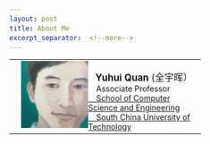 ```yaml
---
layout: post
title: About Me
excerpt_separator:  <!--more-->
---
```

<table>
<tbody>
<th>
<td style="vertical-align:middle;"><img src="https://github.com/Dofboom/Dofboom.github.io/raw/master/images/2.jpg" alt="" width="120" align="left" style="vertical-align:middle;" /><br />
<span style="font-size: 120%;"><strong> &ensp; Yuhui Quan</strong> (全宇晖） </span><br />
<span style="font-size: 100%;">&ensp; &nbsp;Associate Professor <a href="http://www2.scut.edu.cn/cs/"><br>&ensp;&nbsp;&nbsp;School of Computer Science and Engineering</a></span><br />
<span style="font-size: 100%;"> <a href="https://www.scut.edu.cn">&ensp;&nbsp; South China University of Technology</a><br />
</span></th>
</tr>
</tbody>
</table>

